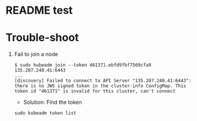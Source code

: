 # README test

Trouble-shoot
=============
1. Fail to join a node
   ```
   $ sudo kubeadm join --token 461371.ebfd9fbf7569cfa9 135.207.240.41:6443
   ...
   [discovery] Failed to connect to API Server "135.207.240.41:6443": there is no JWS signed token in the cluster-info ConfigMap. This token id "461371" is invalid for this cluster, can't connect
   ```
   - Solution: Find the token
   ```
   sudo kubeadm token list
   ```
